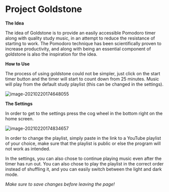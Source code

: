 # Project Goldstone

**The Idea**

The idea of Goldstone is to provide an easily accessible Pomodoro timer along with quality study music, in an attempt to reduce the resistance of starting to work. The Pomodoro technique has been scientifically proven to increase productivity, and along with being an essential component of goldstone is also the inspiration for the idea. 



**How to Use**

The process of using goldstone could not be simpler, just click on the start timer button and the timer will start to count down from 25 minutes. Music will play from the default study playlist (this can be changed in the settings).



![image-20210220174648055](https://i.imgur.com/8fHuOez.png)

**The Settings**

In order to get to the settings press the cog wheel in the bottom right on the home screen.

![image-20210220174834657](https://i.imgur.com/bNeQct9.png)



In order to change the playlist, simply paste in the link to a YouTube playlist of your choice, make sure that the playlist is public or else the program will not work as intended. 

In the settings, you can also chose to continue playing music even after the timer has run out. You can also chose to play the playlist in the correct order instead of shuffling it, and you can easily switch between the light and dark mode.  



*Make sure to save changes before leaving the page!*